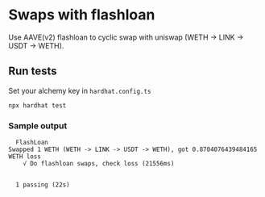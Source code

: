 # Swaps with flashloan
Use AAVE(v2) flashloan to cyclic swap with uniswap (WETH -> LINK -> USDT -> WETH).

## Run tests
Set your alchemy key in `hardhat.config.ts`

```npx hardhat test```

### Sample output
```
  FlashLoan
Swapped 1 WETH (WETH -> LINK -> USDT -> WETH), got 0.8704076439484165 WETH loss
    √ Do flashloan swaps, check loss (21556ms)


  1 passing (22s)
```
